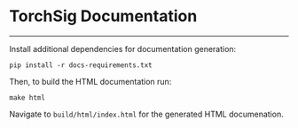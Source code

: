 # TorchSig Documentation
---

Install additional dependencies for documentation generation:

```
pip install -r docs-requirements.txt
```

Then, to build the HTML documentation run:
```
make html
```

Navigate to `build/html/index.html` for the generated HTML documenation.

